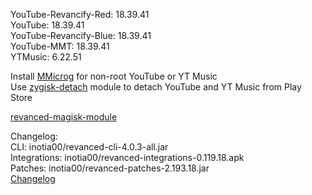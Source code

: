 YouTube-Revancify-Red: 18.39.41  
YouTube: 18.39.41  
YouTube-Revancify-Blue: 18.39.41  
YouTube-MMT: 18.39.41  
YTMusic: 6.22.51  

Install [MMicrog](https://github.com/inotia00/mMicroG/releases) for non-root YouTube or YT Music  
Use [zygisk-detach](https://github.com/j-hc/zygisk-detach) module to detach YouTube and YT Music from Play Store  

[revanced-magisk-module](https://github.com/nikhilbadyal/revanced-magisk-module)  

Changelog:  
CLI: inotia00/revanced-cli-4.0.3-all.jar  
Integrations: inotia00/revanced-integrations-0.119.18.apk  
Patches: inotia00/revanced-patches-2.193.18.jar  
[Changelog](https://github.com/inotia00/revanced-patches/releases/tag/v2.193.18)  
